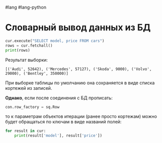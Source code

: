 #lang #lang-python 

# Словарный вывод данных из БД

```python
cur.execute("SELECT model, price FROM cars")
rows = cur.fetchall()
print(rows)
```

Результат выборки:

```
[('Audi', 52642), ('Mercedes', 57127), ('Skoda', 9000), ('Volvo', 29000), ('Bentley', 350000)]
```

При выборке таблицы по умолчанию она сохраняется в виде списка кортежей из записей. 

**Однако**, если после соединения с БД прописать:

```python
con.row_factory = sq.Row
```

то к параметрам объектов итерации (ранее просто кортежам) можно будет обращаться по ключам в виде названий полей:

```python
for result in cur:
    print(result['model'], result['price'])
```
